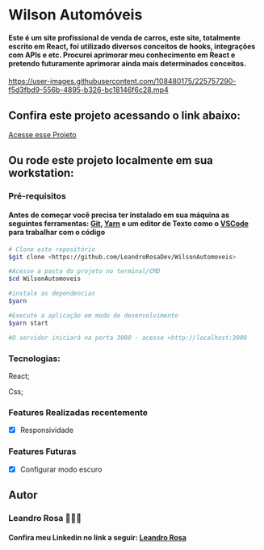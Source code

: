 # Wilson Automóveis 

<h4>Este é um site profissional de venda de carros, este site, totalmente escrito em React, foi utilizado diversos conceitos de hooks, integrações com APIs
e etc. Procurei aprimorar meu conhecimento em React e pretendo futuramente aprimorar ainda mais determinados conceitos.</h4>



https://user-images.githubusercontent.com/108480175/225757290-f5d3fbd9-556b-4895-b326-bc18146f6c28.mp4




<h2>Confira este projeto acessando o link abaixo:</h2>
<a target="_blank" href="https://leandrorosadev.github.io/WilsonAutomoveis">Acesse esse Projeto</a>

<h2> Ou rode este projeto localmente em sua workstation:</h2>
<h3>Pré-requisitos</h3>
<h4>Antes de começar você precisa ter instalado em sua máquina as seguintes ferramentas: 
<a target="_blank" href="https://git-scm.com/downloads">Git</a>,
<a target="_blank" href="https://classic.yarnpkg.com/lang/en/docs/install/#windows-stable">Yarn</a>
e um editor de Texto como o <a target="_blank" href="https://code.visualstudio.com/download">VSCode</a> para trabalhar com o código</h4>

```bash
# Clone este repositório
$git clone <https://github.com/LeandroRosaDev/WilsonAutomoveis>

#Acesse a pasta do projeto no terminal/CMD
$cd WilsonAutomoveis

#instale as dependencias
$yarn

#Execute a aplicação em modo de desenvolvimento
$yarn start

#O servidor iniciará na porta 3000 - acesse <http://localhost:3000

``` 

### Tecnologias: 
React;

Css;



### Features Realizadas recentemente
- [x] Responsividade


### Features Futuras
- [x] Configurar modo escuro



<h2>Autor</h2>
<h3>Leandro Rosa 👨🏻‍💻</3>
<h4>Confira meu Linkedin no link a seguir: <a target="_blank" href="https://www.linkedin.com/in/leandro-rosa-28ba8722a/">Leandro Rosa</a></h4>
